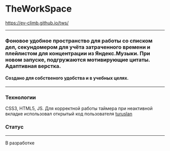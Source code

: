 
# TheWorkSpace  
https://ev-climb.github.io/tws/
***
### Фоновое удобное пространство для работы со списком дел, секундомером для учёта затраченного времени и плейлистом для концентрации из Яндекс.Музыки. При новом запуске, подгружаются мотивирующие цитаты. Адаптивная верстка.
#### Создано для собственого удобства и в учебных целях.
---
### Технологии

CSS3, HTML5, JS.  Для корректной работы таймера при неактивной вкладке использовал открытый код пользователя [turuslan](https://github.com/turuslan)

### Статус
---

В разработке
